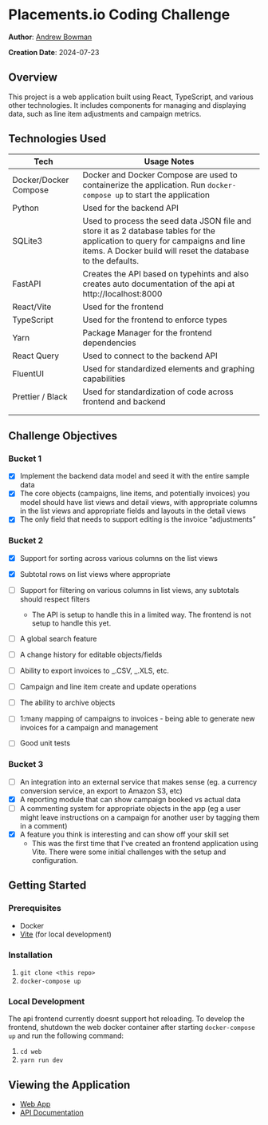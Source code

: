 # Placements.io Coding Challenge

**Author**: [Andrew Bowman](https://www.linkedin.com/in/gabow/)

**Creation Date**: 2024-07-23

## Overview

This project is a web application built using React, TypeScript, and various other technologies.
It includes components for managing and displaying data, such as line item adjustments and campaign metrics.

## Technologies Used

| Tech                  | Usage Notes                                                                                                                                                                                  |
| --------------------- | -------------------------------------------------------------------------------------------------------------------------------------------------------------------------------------------- |
| Docker/Docker Compose | Docker and Docker Compose are used to containerize the application. Run `docker-compose up` to start the application                                                                         |
| Python                | Used for the backend API                                                                                                                                                                     |
| SQLite3               | Used to process the seed data JSON file and store it as 2 database tables for the application to query for campaigns and line items. A Docker build will reset the database to the defaults. |
| FastAPI               | Creates the API based on typehints and also creates auto documentation of the api at http://localhost:8000                                                                                   |
| React/Vite            | Used for the frontend                                                                                                                                                                        |
| TypeScript            | Used for the frontend to enforce types                                                                                                                                                       |
| Yarn                  | Package Manager for the frontend dependencies                                                                                                                                                |
| React Query           | Used to connect to the backend API                                                                                                                                                           |
| FluentUI              | Used for standardized elements and graphing capabilities                                                                                                                                     |
| Prettier / Black      | Used for standardization of code across frontend and backend                                                                                                                                 |
|                       |                                                                                                                                                                                              |
|                       |                                                                                                                                                                                              |

## Challenge Objectives

### Bucket 1

- [x] Implement the backend data model and seed it with the entire sample data
- [x] The core objects (campaigns, line items, and potentially invoices) you model should
      have list views and detail views, with appropriate columns in the list views and
      appropriate fields and layouts in the detail views
- [x] The only field that needs to support editing is the invoice “adjustments”

### Bucket 2

- [x] Support for sorting across various columns on the list views
- [x] Subtotal rows on list views where appropriate
- [ ] Support for filtering on various columns in list views, any subtotals should respect filters

  - The API is setup to handle this in a limited way. The frontend is not setup to handle this yet.

- [ ] A global search feature
- [ ] A change history for editable objects/fields
- [ ] Ability to export invoices to _.CSV, _.XLS, etc.
- [ ] Campaign and line item create and update operations
- [ ] The ability to archive objects
- [ ] 1:many mapping of campaigns to invoices - being able to generate new invoices for a
      campaign and management
- [ ] Good unit tests

### Bucket 3

- [ ] An integration into an external service that makes sense (eg. a currency conversion
      service, an export to Amazon S3, etc)
- [x] A reporting module that can show campaign booked vs actual data
- [ ] A commenting system for appropriate objects in the app (eg a user might leave
      instructions on a campaign for another user by tagging them in a comment)
- [x] A feature you think is interesting and can show off your skill set
  - This was the first time that I've created an frontend application using Vite. There were some initial challenges with the setup and configuration.

## Getting Started

### Prerequisites

- Docker
- [Vite](https://www.npmjs.com/package/vite) (for local development)

### Installation

1. `git clone <this repo>`
2. `docker-compose up`

### Local Development

The api frontend currently doesnt support hot reloading. To develop the frontend, shutdown the web docker container after starting `docker-compose up` and run the following command:

1. `cd web`
2. `yarn run dev`

## Viewing the Application
* [Web App](http://localhost:5173/)
* [API Documentation](http://localhost:8000/)
